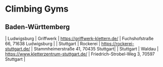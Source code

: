 # Climbing Gyms

## Baden-Württemberg

| Ludwigsburg | Griffwerk | https://griffwerk-klettern.de/ | Fuchshofstraße 66, 71638 Ludwigsburg |
| Stuttgart | Rockerei | https://rockerei-stuttgart.de/ | Stammheimerstraße 41, 70435 Stuttgart|
| Stuttgart | Waldau | https://www.kletterzentrum-stuttgart.de/ | Friedrich-Strobel-Weg 3, 70597 Stuttgart |

